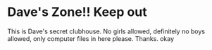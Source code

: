 # Dave's Zone!! Keep out

This is Dave's secret clubhouse. No girls allowed, definitely no boys allowed, only computer files in here please. Thanks. okay